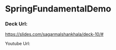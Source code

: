 # SpringFundamentalDemo

### Deck Url:

https://slides.com/sagarmalshankhala/deck-10/#


Youtube Url:
